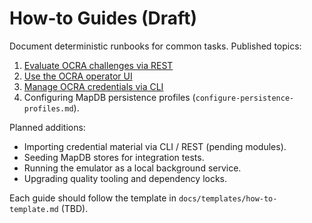 # How-to Guides (Draft)

Document deterministic runbooks for common tasks. Published topics:

1. [Evaluate OCRA challenges via REST](use-ocra-evaluation-endpoint.md)
2. [Use the OCRA operator UI](use-ocra-operator-ui.md)
3. [Manage OCRA credentials via CLI](use-ocra-cli-operations.md)
4. Configuring MapDB persistence profiles (`configure-persistence-profiles.md`).

Planned additions:

- Importing credential material via CLI / REST (pending modules).
- Seeding MapDB stores for integration tests.
- Running the emulator as a local background service.
- Upgrading quality tooling and dependency locks.

Each guide should follow the template in `docs/templates/how-to-template.md` (TBD).
